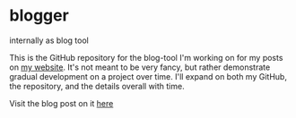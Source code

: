 # blogger
internally as blog tool

This is the GitHub repository for the blog-tool I'm working on for my posts on [my website](https://belnestodupong.glitch.me]). It's not meant to be very fancy, but rather demonstrate gradual development on a project over time. I'll expand on both my GitHub, the repository, and the details overall with time.

Visit the blog post on it [here](https://belnestodupong.glitch.me/blogposts/ovenblog.html)

